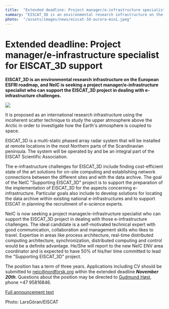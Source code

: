 ```yaml
---
title:  "Extended deadline: Project manager/e-infrastructure specialist for EISCAT_3D support" 
summary: "EISCAT_3D is an environmental research infrastructure on the European ESFRI roadmap, and NeIC is seeking a project manager/e-infrastructure specialist who can support the EISCAT_3D project in dealing with e-infrastructure challenges."
photo:  "/assets/images/news/eiscat-3d-aurora-mini.jpeg"
---
```


Extended deadline: Project manager/e-infrastructure specialist for EISCAT_3D support
=====================================================================================

**EISCAT_3D is an environmental research infrastructure on the European ESFRI roadmap, and NeIC is seeking a project manager/e-infrastructure specialist who can support the EISCAT_3D project in dealing with e-infrastructure challenges.**

<a href="{{ site.baseurl }}/assets/images/news/eiscat-3d-aurora.jpeg"> <img class="smallpic" src="{{ site.baseurl }}/assets/images/news/eiscat-3d-aurora-mini.jpeg"> </a>

It is proposed as an international research infrastructure using the incoherent scatter technique to study the upper atmosphere above the Arctic in order to investigate how the Earth's atmosphere is coupled to space.

EISCAT_3D is a multi-static phased array radar system that will be installed at remote locations in the most Northern parts of the Scandinavian peninsula. The system will be operated by and be an integral part of the EISCAT Scientific Association.

The e-infrastructure challenges for EISCAT_3D include finding cost-efficient state of the art solutions for on-site computing and establishing network connections between the different sites and with the data archive. The goal of the NeIC "Supporting EISCAT_3D" project is to support the preparation of the implementation of EISCAT_3D for the aspects concerning e-infrastructure. Particular goals also include to develop solutions for locating the data archive within existing national e-infrastructures and to support EISCAT in planning the recruitment of e-science experts.

NeIC is now seeking a project manager/e-infrastructure specialist who can support the EISCAT_3D project in dealing with those e-infrastructure challenges. The ideal candidate is a self-motivated technical expert with good communication, collaboration and management skills who likes to travel. Expertise in areas like process architecture, real-time distributed computing architecture, synchronization, distributed computing and control would be a definite advantage. He/She will report to the new NeIC ENV area coordinator and is expected to have 50% of his/her time committed to lead the "Supporting EISCAT_3D" project.

The position has a term of three years. Applications including CV should be submitted to <neic@nordforsk.org> within the extended deadline ***November 20th***. Questions about the position may be directed to [Gudmund Høst](mailto:gudmund.host@nordforsk.org), phone +47 95816846.

[Full announcement text](/assets/images/news/2014-10-14-Open-position-announcement-NeIC_Support_EISCAT_3D_Project_lead_4.pdf "wikilink")

Photo: LarsGöran/EISCAT
